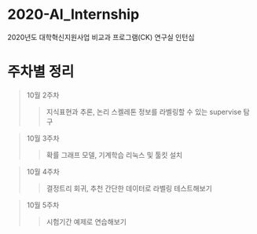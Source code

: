 # 2020-AI_Internship
2020년도 대학혁신지원사업 비교과 프로그램(CK) 연구실 인턴십

# 주차별 정리
>10월 2주차  
>>지식표현과 추론, 논리
>>스켈레톤 정보를 라벨링할 수 있는 supervise 탐구  

>10월 3주차 
>>확률 그래프 모델, 기계학습
>>리눅스 및 툴킷 설치

>10월 4주차
>>결정트리 회귀, 추천
>>간단한 데이터로 라벨링 테스트해보기

>10월 5주차  
>>시험기간
>>예제로 연습해보기
